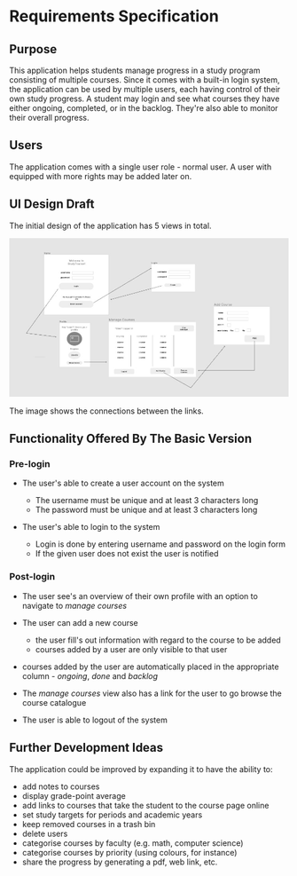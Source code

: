 # Requirements Specification

## Purpose

This application helps students manage progress in a study program consisting of multiple courses. Since it comes with a built-in login system, the application can be used by multiple users, each having control of their own study progress.
A student may login and see what courses they have either ongoing, completed, or in the backlog. They're also able to monitor their overall progress.

## Users

The application comes with a single user role - normal user. A user with equipped with more rights may be added later on.

## UI Design Draft

The initial design of the application has 5 views in total.

<img src="https://github.com/Nurou/ot-harjoitustyo/blob/master/studyTracker/documentation/images/studytracker-uidraft.jpg" width="750">

The image shows the connections between the links.

## Functionality Offered By The Basic Version

### Pre-login

- The user's able to create a user account on the system

  - The username must be unique and at least 3 characters long
  - The password must be unique and at least 3 characters long

- The user's able to login to the system
  - Login is done by entering username and password on the login form
  - If the given user does not exist the user is notified

### Post-login

- The user see's an overview of their own profile with an option to navigate to _manage courses_

- The user can add a new course

  - the user fill's out information with regard to the course to be added
  - courses added by a user are only visible to that user

- courses added by the user are automatically placed in the appropriate column - _ongoing_, _done_ and _backlog_

- The _manage courses_ view also has a link for the user to go browse the course catalogue

- The user is able to logout of the system

## Further Development Ideas

The application could be improved by expanding it to have the ability to:

- add notes to courses
- display grade-point average
- add links to courses that take the student to the course page online
- set study targets for periods and academic years
- keep removed courses in a trash bin
- delete users
- categorise courses by faculty (e.g. math, computer science)
- categorise courses by priority (using colours, for instance)
- share the progress by generating a pdf, web link, etc.
